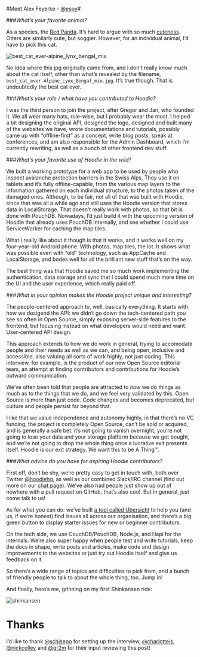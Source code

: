 #Meet Alex Feyerke - [@espy](https://github.com/espy)#


###*What’s your favorite animal?*

As a species, the [Red Panda](https://en.wikipedia.org/wiki/Red_panda). It’s hard to argue with so much [cuteness](https://www.youtube.com/watch?v=oimTxlCi36E). Otters are similarly cute, but soggier. However, for an individual animal, I’d have to pick this cat. 

![best_cat_ever-alpine_lynx_bengal_mix](https://cloud.githubusercontent.com/assets/391124/11560190/ff514c5a-99be-11e5-975c-32dfb9d95417.jpg)

No idea where this jpg originally came from, and I don’t really know much about the cat itself, other than what’s revealed by the filename, `best_cat_ever-Alpine_Lynx_Bengal_mix.jpg`. It’s true though. That is undoubtedly the best cat ever. 

###*What’s your role / what have you contributed to Hoodie?*

I was the third person to join the project, after Gregor and Jan, who founded it. We all wear many hats, role-wise, but I probably wear the most. I helped a bit designing the original API, designed the logo, designed and built many of the websites we have, wrote documentations and tutorials, possibly came up with “offline-first” as a concept, write blog posts, speak at conferences, and am also responsible for the Admin Dashboard, which I’m currently rewriting, as well as a bunch of other frontend dev stuff.

###*What’s your favorite use of Hoodie in the wild?*

We built a working prototype for a web app to be used by people who inspect avalanche protection barriers in the Swiss Alps. They use it on tablets and it’s fully offline-capable, from the various map layers to the information gathered on each individual structure, to the photos taken of the damaged ones. Although, to be fair, not all of that was built with Hoodie, since that was all a while ago and still uses the Hoodie version that stores data in LocalStorage. That doesn’t really work with photos, so that bit is done with PouchDB. Nowadays, I’d just build it with the upcoming version of Hoodie that already uses PouchDB internally, and see whether I could use ServiceWorker for caching the map tiles. 

What I really like about it though is that it works, and it works well on my four-year-old Android phone. With photos, map tiles, the lot. It shows what was possible even with “old” technology, such as AppCache and LocalStorage, and bodes well for all the brilliant new stuff that’s on the way. 

The best thing was that Hoodie saved me so much work implementing the authentication, data storage and sync that I could spend much more time on the UI and the user experience, which really paid off. 

###*What in your opinion makes the Hoodie project unique and interesting?*

The people-centered approach to, well, basically everything. It starts with how we desigend the API: we didn‘t go down the tech-centered path you see so often in Open Source, simply exposing server-side features to the frontend, but focusing instead on what developers would need and want. User-centered API design. 

This approach extends to how we do work in general, trying to accomodate people and their needs as well as we can, and being open, inclusive and accessible, also valuing all sorts of work highly, not just coding. This interview, for example, is the product of our new Open Source editorial team, an attempt at finding contributors and contributions for Hoodie’s outward communication. 

We’ve often been told that people are attracted to _how_ we do things as much as to the things that we do, and we feel very validated by this. Open Source is more than just code. Code changes and becomes deprecated, but culture and people persist far beyond that. 

I like that we value independence and autonomy highly, in that there’s no VC funding, the project is completely Open Source, can’t be sold or acquired, and is generally a safe bet: it’s not going to vanish overnight, you’re not going to lose your data and your storage platform because we got bought, and we’re not going to drop the whole thing once a lucrative exit presents itself. Hoodie is our exit strategy. We want this to be A Thing™.

###*What advice do you have for aspiring Hoodie contributors?*

First off, don’t be shy, we’re pretty easy to get in touch with, both over Twitter [@hoodiehq](https://twitter.com/hoodiehq), as well as our combined Slack/IRC channel (find out more on our [chat page](http://hood.ie/chat/)). We’ve also had people just show up out of nowhere with a pull request on GitHub, that’s also cool. But in general, just come talk to us! 

As for what you can do: we’ve built [a tool called Ubersicht](http://espy.github.io/ubersicht/#hoodiehq) to help you (and us, if we’re honest) find issues all across our organisation, and there’s a big green button to display starter issues for new or beginner contributors. 

On the tech side, we use CouchDB/PouchDB, Node.js, and Hapi for the internals. We’re also super happy when people test and write tutorials, keep the docs in shape, write posts and articles, make code and design improvements to the websites or just try out Hoodie itself and give us feedback on it. 

So there’s a wide range of topics and difficulties to pick from, and a bunch of friendly people to talk to about the whole thing, too. Jump in!

And finally, here’s me, grinning on my first Shinkansen ride:

![shinkansen](https://cloud.githubusercontent.com/assets/391124/11560507/567f3f1c-99c1-11e5-8454-a4a7497c06aa.jpg)

# Thanks

I’d like to thank [@schisepo](https://github.com/schisepo) for setting up the interview, [@charlotteis](https://github.com/charlotteis), [@nickcolley](https://github.com/nickcolley) and [@gr2m](https://github.com/gr2m) for their input reviewing this post!
